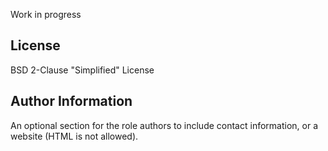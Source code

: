 Work in progress


License
-------

BSD 2-Clause "Simplified" License

Author Information
------------------

An optional section for the role authors to include contact information, or a website (HTML is not allowed).
